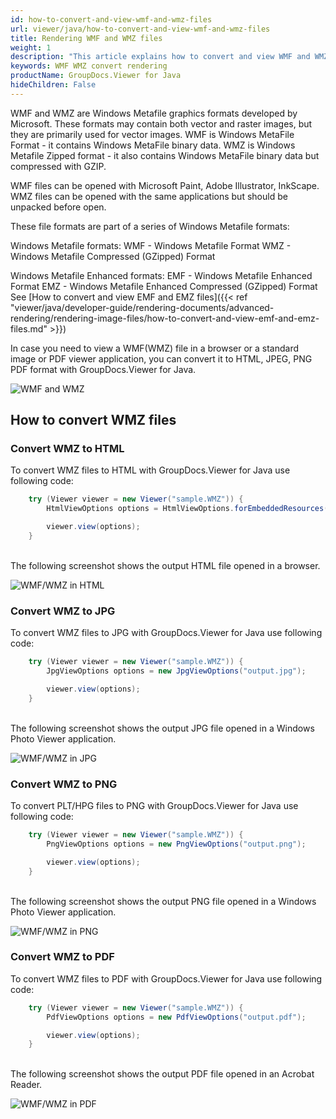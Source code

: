 ```yaml
---
id: how-to-convert-and-view-wmf-and-wmz-files
url: viewer/java/how-to-convert-and-view-wmf-and-wmz-files
title: Rendering WMF and WMZ files
weight: 1
description: "This article explains how to convert and view WMF and WMZ files with GroupDocs.Viewer within your Java applications."
keywords: WMF WMZ convert rendering
productName: GroupDocs.Viewer for Java
hideChildren: False
---
```

WMF and WMZ are Windows Metafile graphics formats developed by Microsoft. These formats may contain both vector and raster images, but they are primarily used for vector images.
WMF is Windows MetaFile Format - it contains Windows MetaFile binary data.
WMZ is Windows Metafile Zipped format - it also contains Windows MetaFile binary data but compressed with GZIP.

WMF files can be opened with Microsoft Paint, Adobe Illustrator, InkScape.
WMZ files can be opened with the same applications but should be unpacked before open.

These file formats are part of a series of Windows Metafile formats:

Windows Metafile formats:
WMF - Windows Metafile Format
WMZ - Windows Metafile Compressed (GZipped) Format

Windows Metafile Enhanced formats:
EMF - Windows Metafile Enhanced Format
EMZ - Windows Metafile Enhanced Compressed (GZipped) Format
See [How to convert and view EMF and EMZ files]({{< ref "viewer/java/developer-guide/rendering-documents/advanced-rendering/rendering-image-files/how-to-convert-and-view-emf-and-emz-files.md" >}})

In case you need to view a WMF(WMZ) file in a browser or a standard image or PDF viewer application, you can convert it to HTML, JPEG, PNG  PDF format with GroupDocs.Viewer for Java.

![WMF and WMZ](/viewer/java/images/how-to-convert-and-view-wmf-and-wmz-files/sample.jpg)

## How to convert WMZ files

### Convert WMZ to HTML

To convert WMZ files to HTML with GroupDocs.Viewer for Java use following code:

```java
    try (Viewer viewer = new Viewer("sample.WMZ")) {
        HtmlViewOptions options = HtmlViewOptions.forEmbeddedResources("output.html");

        viewer.view(options);
    }
```

\
The following screenshot shows the output HTML file opened in a browser.

![WMF/WMZ in HTML](/viewer/java/images/how-to-convert-and-view-wmf-and-wmz-files/html.jpg)

### Convert WMZ to JPG

To convert WMZ files to JPG with GroupDocs.Viewer for Java use following code:

```java
    try (Viewer viewer = new Viewer("sample.WMZ")) {
        JpgViewOptions options = new JpgViewOptions("output.jpg");

        viewer.view(options);
    }
```

\
The following screenshot shows the output JPG file opened in a Windows Photo Viewer application.

![WMF/WMZ in JPG](/viewer/java/images/how-to-convert-and-view-wmf-and-wmz-files/jpg.jpg)

### Convert WMZ to PNG

To convert PLT/HPG files to PNG with GroupDocs.Viewer for Java use following code:

```java
    try (Viewer viewer = new Viewer("sample.WMZ")) {
        PngViewOptions options = new PngViewOptions("output.png");

        viewer.view(options);
    }
```

\
The following screenshot shows the output PNG file opened in a Windows Photo Viewer application.

![WMF/WMZ in PNG](/viewer/java/images/how-to-convert-and-view-wmf-and-wmz-files/png.jpg)

### Convert WMZ to PDF

To convert WMZ files to PDF with GroupDocs.Viewer for Java use following code:

```java
    try (Viewer viewer = new Viewer("sample.WMZ")) {
        PdfViewOptions options = new PdfViewOptions("output.pdf");

        viewer.view(options);
    }
```

\
The following screenshot shows the output PDF file opened in an Acrobat Reader.

![WMF/WMZ in PDF](/viewer/java/images/how-to-convert-and-view-wmf-and-wmz-files/pdf.jpg)
